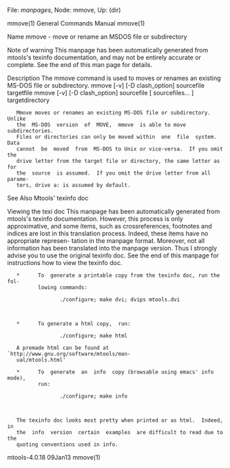 File: *manpages*,  Node: mmove,  Up: (dir)

mmove(1)                    General Commands Manual                   mmove(1)



Name
       mmove - move or rename an MSDOS file or subdirectory



Note of warning
       This  manpage  has  been  automatically generated from mtools's texinfo
       documentation, and may not be entirely accurate or complete.   See  the
       end of this man page for details.

Description
       The  mmove  command is used to moves or renames an existing MS-DOS file
       or subdirectory.
       mmove [-v] [-D clash_option] sourcefile targetfile
       mmove [-v]  [-D clash_option] sourcefile [ sourcefiles... ] targetdirectory

       Mmove moves or renames an existing MS-DOS file or subdirectory.  Unlike
       the  MS-DOS  version  of  MOVE,  mmove  is able to move subdirectories.
       Files or directories can only be moved within  one  file  system.  Data
       cannot  be  moved  from  MS-DOS to Unix or vice-versa.  If you omit the
       drive letter from the target file or directory, the same letter as  for
       the  source  is assumed.  If you omit the drive letter from all parame-
       ters, drive a: is assumed by default.

See Also
       Mtools' texinfo doc

Viewing the texi doc
       This manpage has been automatically  generated  from  mtools's  texinfo
       documentation.  However,  this  process is only approximative, and some
       items, such as crossreferences, footnotes and indices are lost in  this
       translation process.  Indeed, these items have no appropriate represen-
       tation in the manpage format.  Moreover, not all information  has  been
       translated into the manpage version.  Thus I strongly advise you to use
       the original texinfo doc.  See the end of this manpage for instructions
       how to view the texinfo doc.

       *      To  generate a printable copy from the texinfo doc, run the fol-
              lowing commands:

                     ./configure; make dvi; dvips mtools.dvi



       *      To generate a html copy,  run:

                     ./configure; make html

       A premade html can be found at `http://www.gnu.org/software/mtools/man-
       ual/mtools.html'

       *      To  generate  an  info  copy (browsable using emacs' info mode),
              run:

                     ./configure; make info



       The texinfo doc looks most pretty when printed or as html.  Indeed,  in
       the  info  version  certain  examples  are difficult to read due to the
       quoting conventions used in info.

mtools-4.0.18                       09Jan13                           mmove(1)
